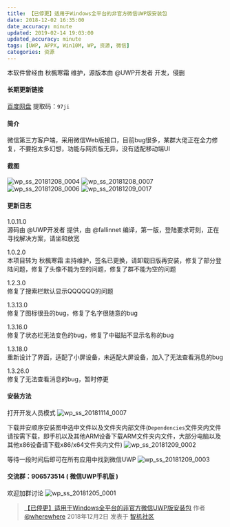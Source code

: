 ```yaml
---
title: 【已停更】适用于Windows全平台的非官方微信UWP版安装包
date: 2018-12-02 16:35:00
date_accuracy: minute
updated: 2019-02-14 19:03:00
updated_accuracy: minute
tags: [UWP, APPX, Win10M, WP, 资源, 微信]
categories: 资源
---
```

本软件曾经由 秋楓寒霜 维护，源版本由 @UWP开发者 开发，侵删

#### 长期更新链接

[百度网盘](https://pan.baidu.com/s/18RQTp0YwvW_bu8RXfKZ6WA) 提取码：`97ji`

#### 简介

微信第三方客户端，采用微信Web版接口，目前bug很多，某群大佬正在全力修复，不要抱太多幻想，功能与网页版无异，没有适配移动端UI

#### 截图
![wp_ss_20181208_0004](https://github.com/user-attachments/assets/ffe76aa9-bf3f-43ce-a05b-f4db25e2c1a3)
![wp_ss_20181208_0007](https://github.com/user-attachments/assets/a89a3034-50c0-45ad-ba2c-c9f1f6b1611c)<!--more-->
![wp_ss_20181208_0006](https://github.com/user-attachments/assets/a54e7c40-8ffd-484d-a4a7-2d5e0194b2f2)
![wp_ss_20181209_0017](https://github.com/user-attachments/assets/018db5d8-0dbf-4105-b05d-16b15a378b59)

#### 更新日志

1.0.11.0  
源码由 @UWP开发者 提供，由 @fallinnet 编译，第一版，登陆要求苛刻，正在寻找解决方案，请坐和放宽

1.0.2.0  
本项目转为 秋楓寒霜 主持维护，签名已更换，请卸载旧版再安装，修复了部分登陆问题，修复了头像不能为空的问题，修复了群不能为空的问题

1.2.3.0  
修复了搜索栏默认显示QQQQQQ的问题

1.3.13.0  
修复了图标很丑的bug，修复了名字很随意的bug

1.3.16.0  
修复了状态栏无法变色的bug，修复了中磁贴不显示名称的bug

1.3.18.0  
重新设计了界面，适配了小屏设备，未适配大屏设备，加入了无法查看消息的bug

1.3.26.0  
修复了无法查看消息的bug，暂时停更

#### 安装方法

打开开发人员模式
![wp_ss_20181114_0007](https://github.com/user-attachments/assets/88737c50-d4b1-41cc-80ca-fd4031578e61)

下载并安顺序安装图中选中文件以及文件夹内部文件(`Dependencies`文件夹内文件请按需下载，即手机以及其他ARM设备下载ARM文件夹内文件，大部分电脑以及其他x86设备请下载x86/x64文件夹内文件)
![wp_ss_20181209_0002](https://github.com/user-attachments/assets/fab579a9-bee9-4fd2-8320-257337d231ac)

等待一段时间后即可在所有应用中找到微信UWP
![wp_ss_20181209_0003](https://github.com/user-attachments/assets/32811d3a-bf24-4c23-b8c3-348783ae7ea9)

#### 交流群：906573514 ( 微信UWP手机版 )
欢迎加群讨论
![wp_ss_20181205_0001](https://github.com/user-attachments/assets/dceebe8f-b39f-4891-8f8e-4c100469d02c)

> [【已停更】适用于Windows全平台的非官方微信UWP版安装包](https://bbs.wfun.com/thread-1019515-1-1.html) 作者 [@wherewhere](https://bbs.wfun.com/u/2850357) 2018年12月2日 发表于 [智机社区](https://bbs.wfun.com "WFun")
